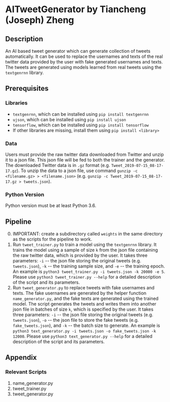 # AITweetGenerator by Tiancheng (Joseph) Zheng

## Description
An AI based tweet generator which can generate collection of tweets automatically. It can be used to replace the usernames and texts of the real twitter data provided by the user with fake generated usernames and texts. The tweets are generated using models learned from real tweets using the `textgenrnn` library.

## Prerequisites
### Libraries
- `textgenrnn`, which can be installed using `pip install textgenrnn`
- `ujson`, which can be installed using `pip install ujson`
- `tensorflow`, which can be installed using `pip install tensorflow`
- If other libraries are missing, install them using `pip install <library>`
### Data
Users must provide the raw twitter data downloaded from Twitter and unzip it to a json file. This json file will be fed to both the trainer and the generator.
The downloaded Twitter data is in `.gz` format (e.g. `Tweet_2019-07-15_08-17-17.gz`). To unzip the data to a json file, use command `gunzip -c <filename.gz> > <filename.json>` (e.g. `gunzip -c Tweet_2019-07-15_08-17-17.gz > tweets.json`).
### Python Version
Python version must be at least Python 3.6.

## Pipeline
0. IMPORTANT: create a subdirectory called `weights` in the same directory as the scripts for the pipeline to work.
1. Run `tweet_trainer.py` to train a model using the `textgenrnn` library. It trains the model using a sample of size `k` from the json file containing the raw twitter data, which is provided by the user. It takes three parameters: `-i` -- the json file storing the original tweets (e.g. `tweets.json`), `-k` -- the training sample size, and `-e` -- the training epoch. An example is `python3 tweet_trainer.py -i tweets.json -k 20000 -e 5`. Please use `python3 tweet_trainer.py --help` for a detailed description of the script and its parameters.
2. Run `tweet_generator.py` to replace tweets with fake usernames and texts. The fake usernames are generated by the helper function `name_generator.py`, and the fake texts are generated using the trained model. The script generates the tweets and writes them into another json file in batches of size `k`, which is specified by the user. It takes three parameters: `-i` -- the json file storing the original tweets (e.g. `tweets.json`),  `-o` -- the json file to store the fake tweets (e.g. `fake_tweets.json`), and `-k` -- the batch size to generate. An example is `python3 text_generator.py -i tweets.json -o fake_tweets.json -k 12000`. Please use `python3 text_generator.py --help` for a detailed description of the script and its parameters.

## Appendix
### Relevant Scripts
1. name_generator.py
2. tweet_trainer.py
3. tweet_generator.py
